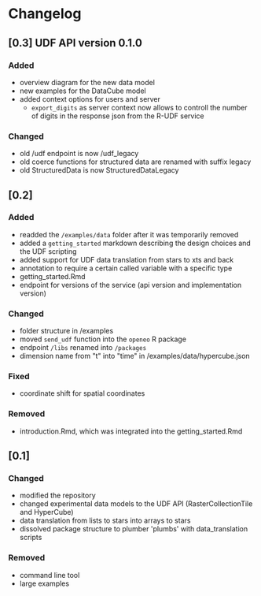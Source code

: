 # Changelog

## [0.3] UDF API version 0.1.0

### Added
- overview diagram for the new data model
- new examples for the DataCube model
- added context options for users and server
  * `export_digits` as server context now allows to controll the number of digits in the response json from the R-UDF service

### Changed
- old /udf endpoint is now /udf_legacy
- old coerce functions for structured data are renamed with suffix legacy
- old StructuredData is now StructuredDataLegacy

## [0.2]

### Added
- readded the `/examples/data` folder after it was temporarily removed
- added a `getting_started` markdown describing the design choices and the UDF scripting
- added support for UDF data translation from stars to xts and back
- annotation to require a certain called variable with a specific type
- getting_started.Rmd
- endpoint for versions of the service (api version and implementation version)

### Changed
- folder structure in /examples
- moved `send_udf` function into the `openeo` R package
- endpoint `/libs` renamed into `/packages`
- dimension name from "t" into "time" in /examples/data/hypercube.json

### Fixed
- coordinate shift for spatial coordinates

### Removed
- introduction.Rmd, which was integrated into the getting_started.Rmd


## [0.1]

### Changed
- modified the repository
- changed experimental data models to the UDF API (RasterCollectionTile and HyperCube)
- data translation from lists to stars into arrays to stars
- dissolved package structure to plumber 'plumbs' with data_translation scripts

### Removed
- command line tool
- large examples
